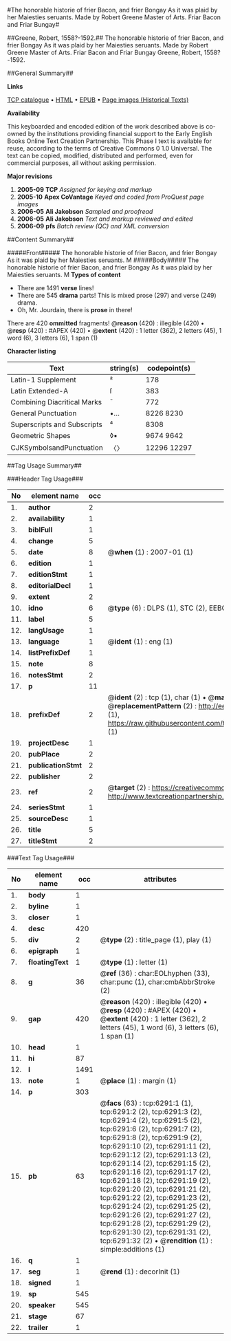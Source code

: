 #The honorable historie of frier Bacon, and frier Bongay As it was plaid by her Maiesties seruants. Made by Robert Greene Master of Arts. Friar Bacon and Friar Bungay#

##Greene, Robert, 1558?-1592.##
The honorable historie of frier Bacon, and frier Bongay As it was plaid by her Maiesties seruants. Made by Robert Greene Master of Arts.
Friar Bacon and Friar Bungay
Greene, Robert, 1558?-1592.

##General Summary##

**Links**

[TCP catalogue](http://www.ota.ox.ac.uk/tcp/)  • 
[HTML](http://tei.it.ox.ac.uk/tcp/Texts-HTML/free/A02/A02127.html)  • 
[EPUB](http://tei.it.ox.ac.uk/tcp/Texts-EPUB/free/A02/A02127.epub) • 
[Page images (Historical Texts)](https://data.historicaltexts.jisc.ac.uk/view?pubId=eebo-99841693e&pageId=eebo-99841693e-6291-1)

**Availability**

This keyboarded and encoded edition of the
	       work described above is co-owned by the institutions
	       providing financial support to the Early English Books
	       Online Text Creation Partnership. This Phase I text is
	       available for reuse, according to the terms of Creative
	       Commons 0 1.0 Universal. The text can be copied,
	       modified, distributed and performed, even for
	       commercial purposes, all without asking permission.

**Major revisions**

1. __2005-09__ __TCP__ *Assigned for keying and markup*
1. __2005-10__ __Apex CoVantage__ *Keyed and coded from ProQuest page images*
1. __2006-05__ __Ali Jakobson__ *Sampled and proofread*
1. __2006-05__ __Ali Jakobson__ *Text and markup reviewed and edited*
1. __2006-09__ __pfs__ *Batch review (QC) and XML conversion*

##Content Summary##

#####Front#####
The honorable historie of frier Bacon, and frier Bongay As it was plaid by her Maiesties seruants. M
#####Body#####
The honorable historie of frier Bacon, and frier Bongay As it was plaid by her Maiesties seruants. M
**Types of content**

  * There are 1491 **verse** lines!
  * There are 545 **drama** parts! This is mixed prose (297) and verse (249) drama.
  * Oh, Mr. Jourdain, there is **prose** in there!

There are 420 **ommitted** fragments! 
 @__reason__ (420) : illegible (420)  •  @__resp__ (420) : #APEX (420)  •  @__extent__ (420) : 1 letter (362), 2 letters (45), 1 word (6), 3 letters (6), 1 span (1)

**Character listing**


|Text|string(s)|codepoint(s)|
|---|---|---|
|Latin-1 Supplement|²|178|
|Latin Extended-A|ſ|383|
|Combining             Diacritical Marks|̄|772|
|General Punctuation|•…|8226 8230|
|Superscripts             and Subscripts|⁴|8308|
|Geometric Shapes|◊▪|9674 9642|
|CJKSymbolsandPunctuation|〈〉|12296 12297|

##Tag Usage Summary##

###Header Tag Usage###

|No|element name|occ|attributes|
|---|---|---|---|
|1.|__author__|2||
|2.|__availability__|1||
|3.|__biblFull__|1||
|4.|__change__|5||
|5.|__date__|8| @__when__ (1) : 2007-01 (1)|
|6.|__edition__|1||
|7.|__editionStmt__|1||
|8.|__editorialDecl__|1||
|9.|__extent__|2||
|10.|__idno__|6| @__type__ (6) : DLPS (1), STC (2), EEBO-CITATION (1), PROQUEST (1), VID (1)|
|11.|__label__|5||
|12.|__langUsage__|1||
|13.|__language__|1| @__ident__ (1) : eng (1)|
|14.|__listPrefixDef__|1||
|15.|__note__|8||
|16.|__notesStmt__|2||
|17.|__p__|11||
|18.|__prefixDef__|2| @__ident__ (2) : tcp (1), char (1)  •  @__matchPattern__ (2) : ([0-9\-]+):([0-9IVX]+) (1), (.+) (1)  •  @__replacementPattern__ (2) : http://eebo.chadwyck.com/downloadtiff?vid=$1&page=$2 (1), https://raw.githubusercontent.com/textcreationpartnership/Texts/master/tcpchars.xml#$1 (1)|
|19.|__projectDesc__|1||
|20.|__pubPlace__|2||
|21.|__publicationStmt__|2||
|22.|__publisher__|2||
|23.|__ref__|2| @__target__ (2) : https://creativecommons.org/publicdomain/zero/1.0/ (1), http://www.textcreationpartnership.org/docs/. (1)|
|24.|__seriesStmt__|1||
|25.|__sourceDesc__|1||
|26.|__title__|5||
|27.|__titleStmt__|2||


###Text Tag Usage###

|No|element name|occ|attributes|
|---|---|---|---|
|1.|__body__|1||
|2.|__byline__|1||
|3.|__closer__|1||
|4.|__desc__|420||
|5.|__div__|2| @__type__ (2) : title_page (1), play (1)|
|6.|__epigraph__|1||
|7.|__floatingText__|1| @__type__ (1) : letter (1)|
|8.|__g__|36| @__ref__ (36) : char:EOLhyphen (33), char:punc (1), char:cmbAbbrStroke (2)|
|9.|__gap__|420| @__reason__ (420) : illegible (420)  •  @__resp__ (420) : #APEX (420)  •  @__extent__ (420) : 1 letter (362), 2 letters (45), 1 word (6), 3 letters (6), 1 span (1)|
|10.|__head__|1||
|11.|__hi__|87||
|12.|__l__|1491||
|13.|__note__|1| @__place__ (1) : margin (1)|
|14.|__p__|303||
|15.|__pb__|63| @__facs__ (63) : tcp:6291:1 (1), tcp:6291:2 (2), tcp:6291:3 (2), tcp:6291:4 (2), tcp:6291:5 (2), tcp:6291:6 (2), tcp:6291:7 (2), tcp:6291:8 (2), tcp:6291:9 (2), tcp:6291:10 (2), tcp:6291:11 (2), tcp:6291:12 (2), tcp:6291:13 (2), tcp:6291:14 (2), tcp:6291:15 (2), tcp:6291:16 (2), tcp:6291:17 (2), tcp:6291:18 (2), tcp:6291:19 (2), tcp:6291:20 (2), tcp:6291:21 (2), tcp:6291:22 (2), tcp:6291:23 (2), tcp:6291:24 (2), tcp:6291:25 (2), tcp:6291:26 (2), tcp:6291:27 (2), tcp:6291:28 (2), tcp:6291:29 (2), tcp:6291:30 (2), tcp:6291:31 (2), tcp:6291:32 (2)  •  @__rendition__ (1) : simple:additions (1)|
|16.|__q__|1||
|17.|__seg__|1| @__rend__ (1) : decorInit (1)|
|18.|__signed__|1||
|19.|__sp__|545||
|20.|__speaker__|545||
|21.|__stage__|67||
|22.|__trailer__|1||
